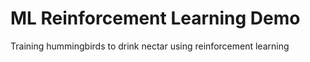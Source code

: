 # ML Reinforcement Learning Demo
 Training hummingbirds to drink nectar using reinforcement learning
